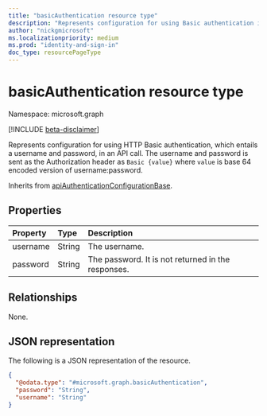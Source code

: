 ```yaml
---
title: "basicAuthentication resource type"
description: "Represents configuration for using Basic authentication in an API call."
author: "nickgmicrosoft"
ms.localizationpriority: medium
ms.prod: "identity-and-sign-in"
doc_type: resourcePageType
---
```


# basicAuthentication resource type

Namespace: microsoft.graph

[!INCLUDE [beta-disclaimer](../../includes/beta-disclaimer.md)]

Represents configuration for using HTTP Basic authentication, which entails a username and password, in an API call. The username and password is sent as the Authorization header as `Basic {value}` where `value` is base 64 encoded version of username:password.

Inherits from [apiAuthenticationConfigurationBase](../resources/apiauthenticationconfigurationbase.md).

## Properties

|Property|Type|Description|
|:---|:---|:---|
|username|String| The username. |
|password|String| The password. It is not returned in the responses. |

## Relationships

None.

## JSON representation

The following is a JSON representation of the resource.
<!-- {
  "blockType": "resource",
  "@odata.type": "microsoft.graph.basicAuthentication"
}
-->

``` json
{
  "@odata.type": "#microsoft.graph.basicAuthentication",
  "password": "String",
  "username": "String"
}
```
